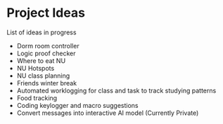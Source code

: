 # Project Ideas
 List of ideas in progress

* Dorm room controller
* Logic proof checker
* Where to eat NU
* NU Hotspots
* NU class planning
* Friends winter break 
* Automated worklogging for class and task to track studying patterns
* Food tracking
* Coding keylogger and macro suggestions
* Convert messages into interactive AI model (Currently Private)
